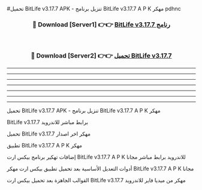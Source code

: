 #تحميل BitLife v3.17.7 APK - تنزيل برنامج BitLife v3.17.7 A P K مهكر pdhnc 



<div align="center">
<h3>🔴 Download [Server1] 👉👉 <a href="https://apkdownload10.web.app/?title=BitLife v3.17.7">BitLife v3.17.7 رنامج</a></h3><br>

<h3>🔴 Download [Server2] 👉👉 <a href="https://apkdownload10.web.app/?title=BitLife v3.17.7">تحميل BitLife v3.17.7 </a></h3>
</div>


----------------------------------------------------------

----------------------------------------------------------

----------------------------------------------------------

----------------------------------------------------------

----------------------------------------------------------

----------------------------------------------------------

----------------------------------------------------------

تحميل BitLife v3.17.7 APK - تنزيل برنامج BitLife v3.17.7 A P K مهكر

BitLife v3.17.7 برابط مباشر للاندرويد

تحميل BitLife v3.17.7 مهكر اخر اصدار

تطبيق BitLife v3.17.7 A P K مهكر

إضافات تهكير برنامج بيكس ارت BitLife v3.17.7 A P K للاندرويد برابط مباشر مجانا

أدوات التعديل الأساسية بعد تحميل تطبيق بيكس ارت مهكر BitLife v3.17.7 A P K مجانا

القوالب الجاهزة بعد تحميل بيكس ارت BitLife v3.17.7 مهكر من ميديا فاير للاندرويد


